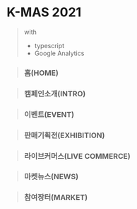 # K-MAS 2021

> with
>
> - typescript
> - Google Analytics

> ### 홈(HOME)

> ### 캠페인소개(INTRO)

> ### 이벤트(EVENT)

> ### 판매기획전(EXHIBITION)

> ### 라이브커머스(LIVE COMMERCE)

> ### 마켓뉴스(NEWS)

> ### 참여장터(MARKET)
